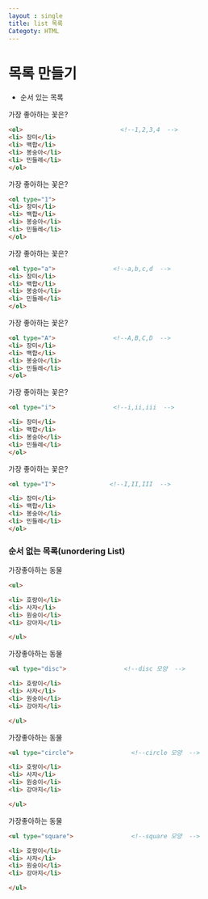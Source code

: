 ```yaml
---
layout : single
title: list 목록
Categoty: HTML
---
```


# 목록 만들기
* 순서 있는 목록

가장 좋아하는 꽃은?
````html
<ol>                           <!--1,2,3,4  -->
<li> 장미</li>
<li> 백합</li>
<li> 봉숭아</li>
<li> 민들레</li>
</ol>
`````

가장 좋아하는 꽃은?
````html
<ol type="1">
<li> 장미</li>
<li> 백합</li>
<li> 봉숭아</li>
<li> 민들레</li>
</ol>
``````
가장 좋아하는 꽃은?
````html
<ol type="a">                <!--a,b,c,d  -->
<li> 장미</li>
<li> 백합</li>
<li> 봉숭아</li>
<li> 민들레</li>
</ol>
``````
가장 좋아하는 꽃은?
````html
<ol type="A">                <!--A,B,C,D  -->
<li> 장미</li>
<li> 백합</li>
<li> 봉숭아</li>
<li> 민들레</li>
</ol>
`````
가장 좋아하는 꽃은?
`````html
<ol type="i">                <!--i,ii,iii  -->

<li> 장미</li>
<li> 백합</li>
<li> 봉숭아</li>
<li> 민들레</li>
</ol>
``````
가장 좋아하는 꽃은?
`````html
<ol type="I">               <!--I,II,III  -->

<li> 장미</li>
<li> 백합</li>
<li> 봉숭아</li>
<li> 민들레</li>
</ol>
``````

### 순서 없는 목록(unordering List)
가장좋아하는 동물
`````html
<ul>

<li> 호랑이</li>
<li> 사자</li>
<li> 원숭이</li>
<li> 강아지</li>

</ul>
``````
가장좋아하는 동물
```````html
<ul type="disc">                <!--disc 모양  -->

<li> 호랑이</li>
<li> 사자</li>
<li> 원숭이</li>
<li> 강아지</li>

</ul>
```````

가장좋아하는 동물
`````html
<ul type="circle">                <!--circle 모양  -->

<li> 호랑이</li>
<li> 사자</li>
<li> 원숭이</li>
<li> 강아지</li>

</ul>
``````
가장좋아하는 동물
`````html
<ul type="square">                <!--square 모양  -->

<li> 호랑이</li>
<li> 사자</li>
<li> 원숭이</li>
<li> 강아지</li>

</ul>
```````


